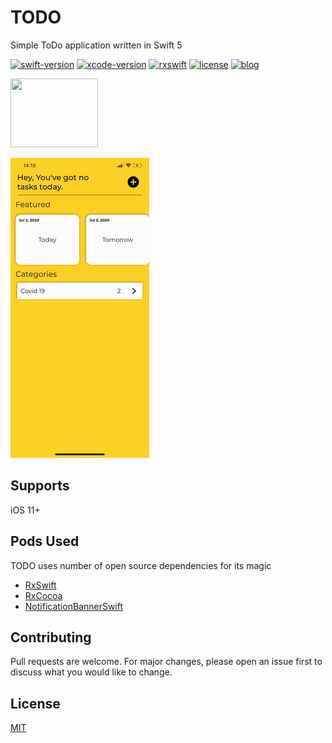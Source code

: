 # TODO
Simple ToDo application written in Swift 5

[![swift-version](https://img.shields.io/badge/swift-5.1-brightgreen.svg)](https://github.com/apple/swift)
[![xcode-version](https://img.shields.io/badge/xcode-11-brightgreen)](https://developer.apple.com/xcode/)
[![rxswift](https://img.shields.io/badge/rxswift-5.1.1-brightgreen)](https://github.com/ReactiveX/RxSwift)
[![license](https://img.shields.io/badge/license-mit-brightgreen.svg)](https://github.com/Koronaa/TODO/blob/master/LICENSE)
[![blog](https://img.shields.io/badge/blog-techkoronå-brightgreen)](https://techkoronaa.blogspot.com/)

<a href="https://apps.apple.com/lk/app/todo/id1521800756" >
<img src="https://cdn.freebiesupply.com/logos/thumbs/2x/download-on-the-app-store-apple-logo.png" width="140" height="110"></a>

![](TODO.gif)


## Supports

iOS 11+


## Pods Used

TODO uses number of open source dependencies for its magic 

* [RxSwift](https://github.com/ReactiveX/RxSwift)
* [RxCocoa](https://github.com/ReactiveX/RxSwift)
* [NotificationBannerSwift](https://github.com/Daltron/NotificationBanner)


## Contributing
Pull requests are welcome. For major changes, please open an issue first to discuss what you would like to change.

## License
[MIT](https://github.com/Koronaa/TODO/blob/master/LICENSE)


